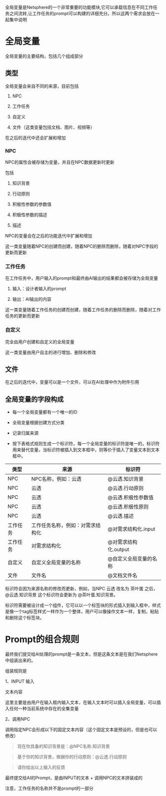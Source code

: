全局变量是Netsphere的一个非常重要的功能模块,它可以承载信息在不同工作任务之间流转,让工作任务的prompt可以构建的详细充分。所以这两个需求会放在一起集中说明



# 全局变量

全局变量的主要结构，包括几个组成部分

## 类型

全局变量会来自不同的来源，目前包括

1. NPC

2. 工作任务

3. 自定义

4. 文件（这类变量包括文档、图片、视频等）

在之后的迭代中还会扩展和增加



### NPC

NPC的属性会被存储为变量，并且在NPC数据更新时更新

包括

1. 知识背景

2. 行动原则

3. 积极性参数的参数值

4. 积极性参数的描述

5. 描述

NPC的变量会在之后的功能迭代中扩展和增加

这一类变量随着NPC的创建而创建，随着NPC的删除而删除，随着对NPC字段的更新而更新



### 工作任务

在工作任务中，用户输入的prompt和最终由AI输出的结果都会被存储为全局变量

1. 输入：设计者输入的prompt

2. 输出：AI输出的内容

这一类变量随着工作任务的创建而创建，随着工作任务的删除而删除，随着对工作任务的更新而更新



### 自定义

完全由用户创建和自定义的全局变量

这一类变量由用户自主的进行增加、删除和修改



## 文件

在之后的迭代中，变量可以是一个文件，可以在AI处理中作为附件引用



## 全局变量的字段构成

- 每一个全局变量都有一个唯一的ID

- 全局变量根据创建方式分类

- 记录归属来源

- 按下表格式规则生成一个标识符，每一个全局变量的标识符是唯一的，标识符用来替代变量，当标识符被插入到文本框中，则等价于插入了变量文本到文本框中。

|类型|来源|标识符|
|-|-|-|
|NPC|NPC名称，例如：云透|@云透.知识背景|
|NPC|云透|@云透.行动原则|
|NPC|云透|@云透.积极性参数值|
|NPC|云透|@云透.积极性原则|
|NPC|云透|@云透.描述|
|工作任务|工作任务名称，例如：对需求结构化|@对需求结构化.input|
|工作任务|对需求结构化|@对需求结构化.output|
|自定义|自定义全局变量的名称|@自定义全局变量的名称|
|文件|文件名|@文档文件名|

标识符会因为来源名称的修改而更新，例如，当NPC 云透 改名为 茶叶蛋 之后，@云透.知识背景 这个标识符会更新为 @茶叶蛋.知识背景。

标识符需要被设计成一个组件，它可以以一个标签块的形式插入到输入框中，样式是像一个tag标签样式一样作为一个整体，用户可以像操作文本一样，复制，粘贴和删除这个标签块。



# Prompt的组合规则

最终我们提交给AI处理的prompt是一条文本，但是这条文本是在我们Netsphere中组装出来的。



组装规则是

1、INPUT 输入

文本内容

这里主要是由用户在输入框内输入文本，在输入文本时可以插入全局变量，可以插入任何一种当前系统中存在的全集变量



2、调用NPC

调用指定NPC会形成以下的固定文本内容（这个固定文本是预设的，但是也可以修改）

> 现在你具备的知识背景是：@NPC名称.知识背景

> 基于你的知识背景，根据你的行动原则：@云透.行动原则

> 请你给出以上输入的反馈



最终提交给AI的Prompt，是由INPUT的文本 + 调用NPC的文本拼装成的

注意，工作任务的名称并不是prompt的一部分

